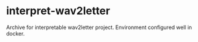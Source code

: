 # interpret-wav2letter
Archive for interpretable wav2letter project.
Environment configured well in docker.
